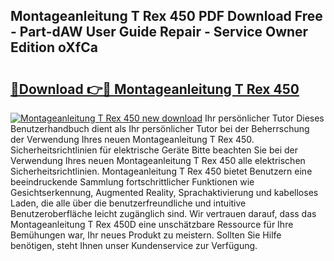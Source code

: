 ## Montageanleitung T Rex 450 PDF Download Free - Part-dAW User Guide Repair - Service Owner Edition oXfCa

# <h2><a href="http://df6zuh.blite.top/?on=Montageanleitung+T+Rex+450">🔗Download 👉🔴 Montageanleitung T Rex 450</a></h2>

[![Montageanleitung T Rex 450 new download](https://i.imgur.com/lujVjoI.png)](http://df6zuh.blite.top/?on=Montageanleitung+T+Rex+450)
Ihr persönlicher Tutor Dieses Benutzerhandbuch dient als Ihr persönlicher Tutor bei der Beherrschung der Verwendung Ihres neuen Montageanleitung T Rex 450. Sicherheitsrichtlinien für elektrische Geräte Bitte beachten Sie bei der Verwendung Ihres neuen Montageanleitung T Rex 450 alle elektrischen Sicherheitsrichtlinien. Montageanleitung T Rex 450 bietet Benutzern eine beeindruckende Sammlung fortschrittlicher Funktionen wie Gesichtserkennung, Augmented Reality, Sprachaktivierung und kabelloses Laden, die alle über die benutzerfreundliche und intuitive Benutzeroberfläche leicht zugänglich sind. Wir vertrauen darauf, dass das Montageanleitung T Rex 450D eine unschätzbare Ressource für Ihre Bemühungen war, Ihr neues Produkt zu meistern. Sollten Sie Hilfe benötigen, steht Ihnen unser Kundenservice zur Verfügung.
